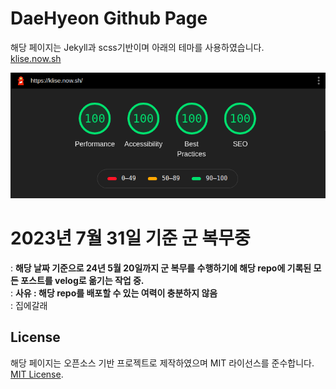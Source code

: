 # DaeHyeon Github Page

해당 페이지는 Jekyll과 scss기반이며 아래의 테마를 사용하였습니다.  
<a href="https://klise.now.sh" target="_blank" rel="noopener">klise.now.sh</a>

![Lighthouse Result](./lighthouse.png)

# 2023년 7월 31일 기준 군 복무중
 : **해당 날짜 기준으로 24년 5월 20일까지 군 복무를 수행하기에 해당 repo에 기록된 모든 포스트를 velog로 옮기는 작업 중.**  
 : **사유 : 해당 repo를 배포할 수 있는 여력이 충분하지 않음**  
 : 집에갈래

## License

해당 페이지는 오픈소스 기반 프로젝트로 제작하였으며 MIT 라이선스를 준수합니다.  
[MIT License](LICENSE).
